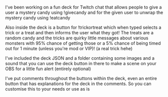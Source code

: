 I've been working on a fun deck for Twitch chat that allows people to give a user a mystery candy using !givecandy and for the given user to unwrap the mystery candy using !eatcandy

Also inside the deck is a button for !trickortreat which when typed selects a trick or a treat and then informs the user what they got! The treats are a random candy and the tricks are quirky little messages about various monsters with 95% chance of getting those or a 5% chance of being timed out for 1 minute (unless you're mod or VIP)! (a real trick hehe) 

I've included the deck JSON and a folder containing some images and a sound that you can use the deck button in there to make a scene on your OBS for a little fun alert (entirely optional)

I've put comments throughout the buttons within the deck, even an entire button that has explanations for the deck in the comments. So you can customise this to your needs or use as is
